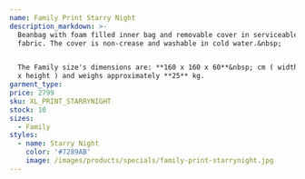 ```yaml
---
name: Family Print Starry Night
description_markdown: >-
  Beanbag with foam filled inner bag and removable cover in serviceable denim
  fabric. The cover is non-crease and washable in cold water.&nbsp;


  The Family size's dimensions are: **160 x 160 x 60**&nbsp; cm ( width x depth
  x height ) and weighs approximately **25** kg.
garment_type:
price: 2799
sku: XL_PRINT_STARRYNIGHT
stock: 10
sizes:
  - Family
styles:
  - name: Starry Night
    color: '#7289AB'
    image: /images/products/specials/family-print-starrynight.jpg
---
```

